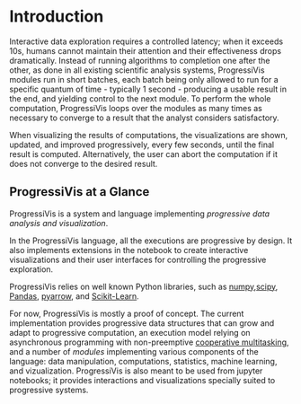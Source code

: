 # Introduction


Interactive data exploration requires a controlled latency; when it
exceeds 10s, humans cannot maintain their attention and their
effectiveness drops dramatically.  Instead of running algorithms to
completion one after the other, as done in all existing scientific
analysis systems, ProgressiVis modules run in short batches, each
batch being only allowed to run for a specific quantum of time -
typically 1 second - producing a usable result in the end, and
yielding control to the next module.  To perform the whole
computation, ProgressiVis loops over the modules as many times as
necessary to converge to a result that the analyst considers
satisfactory.

When visualizing the results of computations, the visualizations are
shown, updated, and improved progressively, every few seconds, until
the final result is computed. Alternatively, the user can abort the
computation if it does not converge to the desired result.

## ProgressiVis at a Glance

ProgressiVis is a system and language implementing *progressive data
analysis and visualization*.

In the ProgressiVis language, all the executions are progressive by
design. It also implements extensions in the notebook to create
interactive visualizations and their user interfaces for controlling
the progressive exploration.

ProgressiVis relies on well known Python libraries, such as
[numpy](http://www.numpy.org/),[scipy](http://www.scipy.org/),
[Pandas](http://pandas.pydata.org/),
[pyarrow](https://arrow.apache.org/docs/python/index.html),
and
[Scikit-Learn](http://scikit-learn.org/).

For now, ProgressiVis is mostly a proof of concept. The current
implementation provides progressive data structures that can grow and
adapt to progressive computation, an execution model relying on
asynchronous programming with non-preemptive [cooperative
multitasking](https://en.wikipedia.org/wiki/Cooperative_multitasking),
and a number of *modules* implementing various components of the
language: data manipulation, computations, statistics, machine
learning, and vizualization.  ProgressiVis is also meant to be used
from jupyter notebooks; it provides interactions and visualizations
specially suited to progressive systems.
